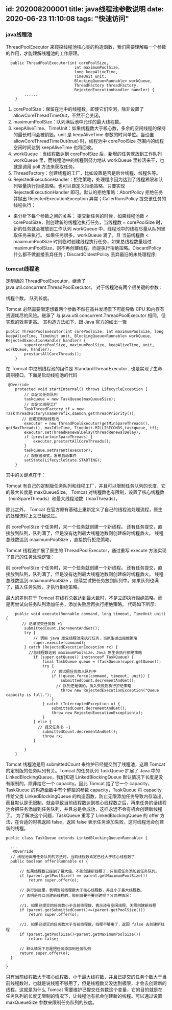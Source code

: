 id: 202008200001
title: java线程池参数说明
date: 2020-06-23 11:10:08
tags: "快速访问"
---------

### java线程池
ThreadPoolExecutor
来窥探线程池核心类的构造函数，我们需要理解每一个参数的作用，才能理解线程池的工作原理。
```$xslt
  public ThreadPoolExecutor(int corePoolSize,
                              int maximumPoolSize,
                              long keepAliveTime,
                              TimeUnit unit,
                              BlockingQueue<Runnable> workQueue,
                              ThreadFactory threadFactory,
                              RejectedExecutionHandler handler) {
        ......
    }
```

1. corePoolSize：保留在池中的线程数，即使它们空闲，除非设置了 allowCoreThreadTimeOut，不然不会关闭。
1. maximumPoolSize：队列满后池中允许的最大线程数。
1. keepAliveTime、TimeUnit：如果线程数大于核心数，多余的空闲线程的保持的最长时间会被销毁。unit 是 keepAliveTime 参数的时间单位。当设置 allowCoreThreadTimeOut(true) 时，线程池中 corePoolSize 范围内的线程空闲时间达到 keepAliveTime 也将回收。
1. workQueue：当线程数达到 corePoolSize 后，新增的任务就放到工作队列 workQueue 里，而线程池中的线程则努力地从 workQueue 里拉活来干，也就是调用 poll 方法来获取任务。
1. ThreadFactory：创建线程的工厂，比如设置是否是后台线程、线程名等。
1. RejectedExecutionHandler：拒绝策略，处理程序因为达到了线程界限和队列容量执行拒绝策略。也可以自定义拒绝策略，只要实现 RejectedExecutionHandler 即可。默认的拒绝策略：AbortPolicy 拒绝任务并抛出 RejectedExecutionException 异常；CallerRunsPolicy 提交该任务的线程执行；

* 来分析下每个参数之间的关系：
提交新任务的时候，如果线程池数 < corePoolSize，则创建新的线程池执行任务，当线程数 = corePoolSize 时，新的任务就会被放到工作队列 workQueue 中，线程池中的线程尽量从队列里取任务来执行。
如果任务很多，workQueue 满了，且 当前线程数 < maximumPoolSize 时则临时创建线程执行任务，如果总线程数量超过 maximumPoolSize，则不再创建线程，而是执行拒绝策略。DiscardPolicy 什么都不做直接丢弃任务；DiscardOldestPolicy 丢弃最旧的未处理程序;


### tomcat线程池

定制版的 ThreadPoolExecutor，继承了 java.util.concurrent.ThreadPoolExecutor。 对于线程池有两个很关键的参数：

线程个数。
队列长度。

Tomcat 必然需要限定想着两个参数不然在高并发场景下可能导致 CPU 和内存有资源耗尽的风险。继承了 与 java.util.concurrent.ThreadPoolExecutor 相同，但实现的效率更高。
其构造方法如下，跟 Java 官方的如出一辙
```$xslt
public ThreadPoolExecutor(int corePoolSize, int maximumPoolSize, long keepAliveTime, TimeUnit unit, BlockingQueue<Runnable> workQueue, RejectedExecutionHandler handler) {
        super(corePoolSize, maximumPoolSize, keepAliveTime, unit, workQueue, handler);
        prestartAllCoreThreads();
    }
```
在 Tomcat 中控制线程池的组件是 StandardThreadExecutor , 也是实现了生命周期接口，下面是启动线程池的代码
```$xslt
 @Override
    protected void startInternal() throws LifecycleException {
        // 自定义任务队列
        taskqueue = new TaskQueue(maxQueueSize);
        // 自定义线程工厂
        TaskThreadFactory tf = new TaskThreadFactory(namePrefix,daemon,getThreadPriority());
       // 创建定制版线程池
        executor = new ThreadPoolExecutor(getMinSpareThreads(), getMaxThreads(), maxIdleTime, TimeUnit.MILLISECONDS,taskqueue, tf);
        executor.setThreadRenewalDelay(threadRenewalDelay);
        if (prestartminSpareThreads) {
            executor.prestartAllCoreThreads();
        }
        taskqueue.setParent(executor);
        // 观察者模式，发布启动事件
        setState(LifecycleState.STARTING);
    }
```
   
其中的关键点在于：

Tomcat 有自己的定制版任务队列和线程工厂，并且可以限制任务队列的长度，它的最大长度是 maxQueueSize。
Tomcat 对线程数也有限制，设置了核心线程数（minSpareThreads）和最大线程池数（maxThreads）。

除此之外， Tomcat 在官方原有基础上重新定义了自己的线程池处理流程，原生的处理流程上文已经说过。

前 corePoolSize 个任务时，来一个任务就创建一个新线程。
还有任务提交，直接放到队列，队列满了，但是没有达到最大线程池数则创建临时线程救火。
线程总线数达到 maximumPoolSize ，直接执行拒绝策略。

Tomcat 线程池扩展了原生的 ThreadPoolExecutor，通过重写 execute 方法实现了自己的任务处理逻辑：

前 corePoolSize 个任务时，来一个任务就创建一个新线程。
还有任务提交，直接放到队列，队列满了，但是没有达到最大线程池数则创建临时线程救火。
线程总线数达到 maximumPoolSize ，继续尝试把任务放到队列中。如果队列也满了，插入任务失败，才执行拒绝策略。

最大的差别在于 Tomcat 在线程总数达到最大数时，不是立即执行拒绝策略，而是再尝试向任务队列添加任务，添加失败后再执行拒绝策略。
代码如下所示:
```$xslt
    public void execute(Runnable command, long timeout, TimeUnit unit) {
       // 记录提交任务数 +1
        submittedCount.incrementAndGet();
        try {
            // 调用 java 原生线程池来执行任务，当原生抛出拒绝策略
            super.execute(command);
        } catch (RejectedExecutionException rx) {
          //总线程数达到 maximumPoolSize，Java 原生会执行拒绝策略
            if (super.getQueue() instanceof TaskQueue) {
                final TaskQueue queue = (TaskQueue)super.getQueue();
                try {
                    // 尝试把任务放入队列中
                    if (!queue.force(command, timeout, unit)) {
                        submittedCount.decrementAndGet();
                      // 队列还是满的，插入失败则执行拒绝策略
                        throw new RejectedExecutionException("Queue capacity is full.");
                    }
                } catch (InterruptedException x) {
                    submittedCount.decrementAndGet();
                    throw new RejectedExecutionException(x);
                }
            } else {
              // 提交任务书 -1
                submittedCount.decrementAndGet();
                throw rx;
            }

        }
    }
```
Tomcat 线程池是用 submittedCount 来维护已经提交到了线程池，这跟 Tomcat 的定制版的任务队列有关。Tomcat 的任务队列 TaskQueue 扩展了 Java 中的 LinkedBlockingQueue，我们知道 LinkedBlockingQueue 默认情况下长度是没有限制的，除非给它一个 capacity。因此 Tomcat 给了它一个 capacity，TaskQueue 的构造函数中有个整型的参数 capacity，TaskQueue 将 capacity 传给父类 LinkedBlockingQueue 的构造函数，防止无限添加任务导致内存溢出。而且默认是无限制，就会导致当前线程数达到核心线程数之后，再来任务的话线程池会把任务添加到任务队列，并且总是会成功，这样永远不会有机会创建新线程了。
为了解决这个问题，TaskQueue 重写了 LinkedBlockingQueue 的 offer 方法，在合适的时机返回 false，返回 false 表示任务添加失败，这时线程池会创建新的线程。
```$xslt
public class TaskQueue extends LinkedBlockingQueue<Runnable> {

  ...
   @Override
  // 线程池调用任务队列的方法时，当前线程数肯定已经大于核心线程数了
  public boolean offer(Runnable o) {

      // 如果线程数已经到了最大值，不能创建新线程了，只能把任务添加到任务队列。
      if (parent.getPoolSize() == parent.getMaximumPoolSize())
          return super.offer(o);

      // 执行到这里，表明当前线程数大于核心线程数，并且小于最大线程数。
      // 表明是可以创建新线程的，那到底要不要创建呢？分两种情况：

      //1. 如果已提交的任务数小于当前线程数，表示还有空闲线程，无需创建新线程
      if (parent.getSubmittedCount()<=(parent.getPoolSize()))
          return super.offer(o);

      //2. 如果已提交的任务数大于当前线程数，线程不够用了，返回 false 去创建新线程
      if (parent.getPoolSize()<parent.getMaximumPoolSize())
          return false;

      // 默认情况下总是把任务添加到任务队列
      return super.offer(o);
  }

}
```

只有当前线程数大于核心线程数、小于最大线程数，并且已提交的任务个数大于当前线程数时，也就是说线程不够用了，但是线程数又没达到极限，才会去创建新的线程。这就是为什么 Tomcat 需要维护已提交任务数这个变量，它的目的就是在任务队列的长度无限制的情况下，让线程池有机会创建新的线程。可以通过设置 maxQueueSize 参数来限制任务队列的长度。

